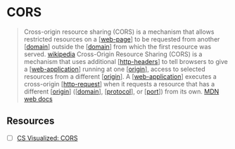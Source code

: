 # CORS

> Cross-origin resource sharing (CORS) is a mechanism that allows restricted resources on a [[web-page]] to be requested from another [[domain]] outside the [[domain]] from which the first resource was served. [wikipedia][1]
> Cross-Origin Resource Sharing (CORS) is a mechanism that uses additional [[http-headers]] to tell browsers to give a [[web-application]] running at one [[origin]], access to selected resources from a different [[origin]]. A [[web-application]] executes a cross-origin [[http-request]] when it requests a resource that has a different [[origin]] ([[domain]], [[protocol]], or [[port]]) from its own. [MDN web docs][2]

## Resources

- [ ] [CS Visualized: CORS](https://dev.to/lydiahallie/cs-visualized-cors-5b8h)

[1]: https://en.wikipedia.org/wiki/Cross-origin_resource_sharing
[2]: https://developer.mozilla.org/en-US/docs/Web/HTTP/CORS

[//begin]: # "Autogenerated link references for markdown compatibility"
[web-page]: web-page "Web Page"
[domain]: domain "Domain"
[http-headers]: http-headers "Http Headers"
[web-application]: web-application "Web Application"
[origin]: origin "Origin"
[http-request]: http-request "Http Request"
[protocol]: protocol "Protocol"
[port]: port "Port"
[//end]: # "Autogenerated link references"
